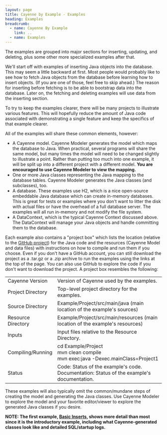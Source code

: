 ```yaml
---
layout: page
title: Cayenne by Example - Examples
heading: Examples
breadcrumb:
  - name: Cayenne By Example
    link: ..
  - name: Examples
---
```


The examples are grouped into major sections for inserting, updating, and deleting, plus some other more specialized examples after that.

We'll start off with examples of inserting Java objects into the database.  This may seem a little backward at first.  Most people would probably like to see how to fetch Java objects from the database before learning how to insert objects.  (If you are one of those, feel free to skip ahead.)  The reason for inserting before fetching is to be able to bootstrap data into the database.  Later on, the fetching and deleting examples will use data from the inserting section.

To try to keep the examples clearer, there will be many projects to illustrate various features.  This will hopefully reduce the amount of Java code associated with demonstrating a single feature and keep the specifics of that example clearer.

All of the examples will share these common elements, however:

* A Cayenne model.  Cayenne Modeler generates the model which maps the database to Java.  When practical, several programs will share the same model, but many times the model will need to be changed slightly to illustrate a point.  Rather than putting too much into one example, it will be split up into a different project with a different model.  **You are encouraged to use Cayenne Modeler to view the mapping.**
* One or more Java classes representing the Java mapping to the database tables.  Cayenne Modeler generates the Java classes (and subclasses), too.
* A database.  These examples use H2, which is a nice open-source embeddable Java database which can create in-memory databases.  This is great for tests or examples where you don't want to litter the disk with actual files or have the overhead of a full database server.  The examples will all run in-memory and not modify the file system.
* A DataContext, which is the typical Cayenne Context discussed above.  The DataContext will manage your Java objects and handle committing them to the database.

Each example also contains a "project box" which lists the location (relative to the [GitHub project](https://github.com/mrg/cbe)) for the Java code and the resources (Cayenne Model and data files) with instructions on how to compile and run them if you choose.  Even if you don't have a GitHub account, you can still download the project as a .tar.gz or a .zip archive to run the examples using the links at the top of the page.  You can also use GitHub to explore the code if you don't want to download the project.  A project box resembles the following:

<table class="pb">
  <tr>
    <td>Cayenne Version</td>
    <td>Version of Cayenne used by the examples.</td>
  </tr>
  <tr>
    <td>Project Directory</td>
    <td>
      Top-level project directory for the examples.
    </td>
  </tr>
  <tr>
    <td>Source Directory</td>
    <td>Example/Project/src/main/java (main location of the example's sources)</td>
  </tr>
  <tr>
    <td>Resource Directory</td>
    <td>Example/Project/src/main/resources (main location of the example's resources)</td>
  </tr>
    <td>Inputs</td>
    <td>Input files relative to the Resource Directory.</td>
  <tr>
  </tr>
  <tr>
    <td>Compiling/Running</td>
    <td>cd Example/Project<br/>mvn clean compile<br/>mvn exec:java -Dexec.mainClass=Project1</td>
  </tr>
  </tr>
    <td>Status</td>
    <td>
      Code: Status of the example's code.<br/>
      Documentation: Status of the example's documentation.
    </td>
  <tr>
</table>

These examples will also typically omit the common/mundane steps of creating the model and generating the Java classes.  Use Cayenne Modeler to explore the model and your favorite editor/viewer to explore the generated Java classes if you desire.

**NOTE: The first example, [Basic Inserts](inserting-objects/basic-inserts.html), shows more detail than most since it is the introductory example, including what Cayenne-generated classes look like and detailed SQL/startup logs.**
